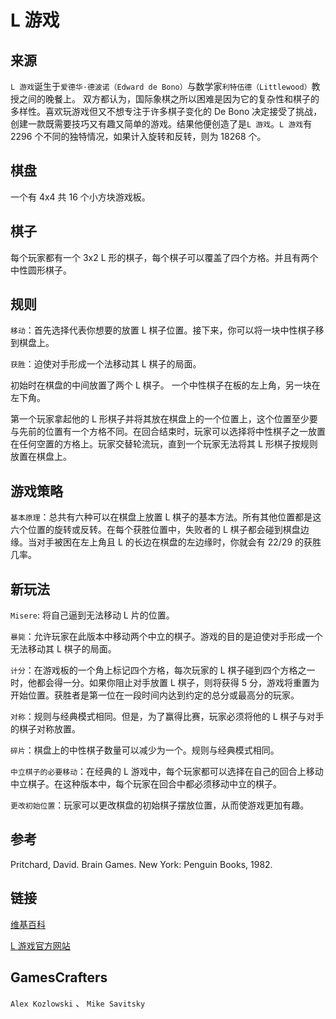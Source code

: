 # L 游戏

## 来源

`L 游戏`诞生于`爱德华·德波诺（Edward de Bono）`与数学家`利特伍德（Littlewood）`教授之间的晚餐上。 双方都认为，国际象棋之所以困难是因为它的复杂性和棋子的多样性。喜欢玩游戏但又不想专注于许多棋子变化的 De Bono 决定接受了挑战，创建一款既需要技巧又有趣又简单的游戏。结果他便创造了是`L 游戏`。`L 游戏`有 2296 个不同的独特情况，如果计入旋转和反转，则为 18268 个。

## 棋盘

一个有 4x4 共 16 个小方块游戏板。

## 棋子

每个玩家都有一个 3x2 L 形的棋子，每个棋子可以覆盖了四个方格。并且有两个中性圆形棋子。

## 规则

`移动`：首先选择代表你想要的放置 L 棋子位置。接下来，你可以将一块中性棋子移到棋盘上。

`获胜`：迫使对手形成一个法移动其 L 棋子的局面。

初始时在棋盘的中间放置了两个 L 棋子。 一个中性棋子在板的左上角，另一块在左下角。

第一个玩家拿起他的 L 形棋子并将其放在棋盘上的一个位置上，这个位置至少要与先前的位置有一个方格不同。在回合结束时，玩家可以选择将中性棋子之一放置在任何空置的方格上。玩家交替轮流玩，直到一个玩家无法将其 L 形棋子按规则放置在棋盘上。

## 游戏策略

`基本原理`：总共有六种可以在棋盘上放置 L 棋子的基本方法。所有其他位置都是这六个位置的旋转或反转。在每个获胜位置中，失败者的 L 棋子都会碰到棋盘边缘。当对手被困在左上角且 L 的长边在棋盘的左边缘时，你就会有 22/29 的获胜几率。

## 新玩法

`Misere`: 将自己逼到无法移动 L 片的位置。

`暴毙`：允许玩家在此版本中移动两个中立的棋子。游戏的目的是迫使对手形成一个无法移动其 L 棋子的局面。

`计分`：在游戏板的一个角上标记四个方格，每次玩家的 L 棋子碰到四个方格之一时，他都会得一分。如果你阻止对手放置 L 棋子，则将获得 5 分，游戏将重置为开始位置。获胜者是第一位在一段时间内达到约定的总分或最高分的玩家。

`对称`：规则与经典模式相同。但是，为了赢得比赛，玩家必须将他的 L 棋子与对手的棋子对称放置。

`碎片`：棋盘上的中性棋子数量可以减少为一个。规则与经典模式相同。

`中立棋子的必要移动`：在经典的 L 游戏中，每个玩家都可以选择在自己的回合上移动中立棋子。在这种版本中，每个玩家在回合中都必须移动中立的棋子。

`更改初始位置`：玩家可以更改棋盘的初始棋子摆放位置，从而使游戏更加有趣。

## 参考

Pritchard, David. Brain Games. New York: Penguin Books, 1982.

## 链接

[维基百科](http://en.wikipedia.org/wiki/L_game)

[L 游戏官方网站](http://www.edwdebono.com/debono/lgame.htm)

## GamesCrafters

`Alex Kozlowski` 、 `Mike Savitsky`
